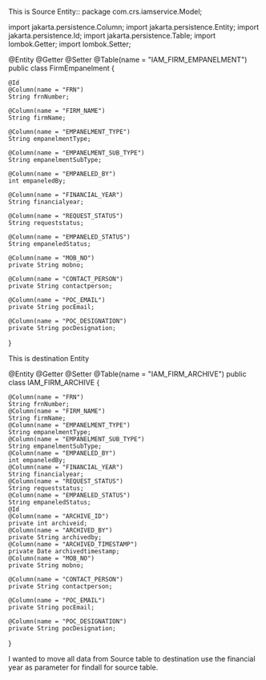 This is Source Entity::
package com.crs.iamservice.Model;

import jakarta.persistence.Column;
import jakarta.persistence.Entity;
import jakarta.persistence.Id;
import jakarta.persistence.Table;
import lombok.Getter;
import lombok.Setter;

@Entity
@Getter
@Setter
@Table(name = "IAM_FIRM_EMPANELMENT")
public class FirmEmpanelment {

    @Id
    @Column(name = "FRN")
    String frnNumber;

    @Column(name = "FIRM_NAME")
    String firmName;

    @Column(name = "EMPANELMENT_TYPE")
    String empanelmentType;

    @Column(name = "EMPANELMENT_SUB_TYPE")
    String empanelmentSubType;

    @Column(name = "EMPANELED_BY")
    int empaneledBy;

    @Column(name = "FINANCIAL_YEAR")
    String financialyear;

    @Column(name = "REQUEST_STATUS")
    String requeststatus;

    @Column(name = "EMPANELED_STATUS")
    String empaneledStatus;

    @Column(name = "MOB_NO")
    private String mobno;

    @Column(name = "CONTACT_PERSON")
    private String contactperson;

    @Column(name = "POC_EMAIL")
    private String pocEmail;

    @Column(name = "POC_DESIGNATION")
    private String pocDesignation;
}


This is destination Entity

@Entity
@Getter
@Setter
@Table(name = "IAM_FIRM_ARCHIVE")
public class IAM_FIRM_ARCHIVE {

    @Column(name = "FRN")
    String frnNumber;
    @Column(name = "FIRM_NAME")
    String firmName;
    @Column(name = "EMPANELMENT_TYPE")
    String empanelmentType;
    @Column(name = "EMPANELMENT_SUB_TYPE")
    String empanelmentSubType;
    @Column(name = "EMPANELED_BY")
    int empaneledBy;
    @Column(name = "FINANCIAL_YEAR")
    String financialyear;
    @Column(name = "REQUEST_STATUS")
    String requeststatus;
    @Column(name = "EMPANELED_STATUS")
    String empaneledStatus;
    @Id
    @Column(name = "ARCHIVE_ID")
    private int archiveid;
    @Column(name = "ARCHIVED_BY")
    private String archivedby;
    @Column(name = "ARCHIVED_TIMESTAMP")
    private Date archivedtimestamp;
    @Column(name = "MOB_NO")
    private String mobno;

    @Column(name = "CONTACT_PERSON")
    private String contactperson;

    @Column(name = "POC_EMAIL")
    private String pocEmail;

    @Column(name = "POC_DESIGNATION")
    private String pocDesignation;
}


I wanted to move all data from Source table to destination use the financial year as parameter for findall for source table.
